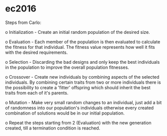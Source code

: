 # ec2016
Steps from Carlo:

o Initialization - Create an initial random population of the desired size.

o Evaluation - Each member of the population is then evaluated to calculate the fitness for that individual. The fitness value represents how well it fits with the desired requirements. 

o Selection - Discarding the bad designs and only keep the best individuals in the population to improve the overall population fitnesses. 

o Crossover - Create new individuals by combining aspects of the selected individuals. By combining certain traits from two or more individuals there is the possibility to create a 'fitter' offspring which should inherit the best traits from each of it's parents.

o Mutation - Make very small random changes to an individual, just add a bit of randomness into our population's individuals otherwise every created combination of solutions would be in our initial population.

o Repeat the steps starting from 2 (Evaluation) with the new generation created, till a termination condition is reached.